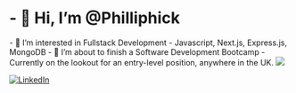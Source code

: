 <h1>- 👋 Hi, I’m @Philliphick</h1>
- 👀 I’m interested in Fullstack Development
- Javascript, Next.js, Express.js, MongoDB
- 🌱 I’m about to finish a Software Development Bootcamp 
- Currently on the lookout for an entry-level position, anywhere in the UK. 


<img src="https://www.codewars.com/users/PhillipAnthony/badges/large" href="https://www.codewars.com/users/PhillipAnthony"/>


[![LinkedIn](https://img.icons8.com/color/48/000000/linkedin.png)](https://www.linkedin.com/in/phillip-hickinbotham/)
